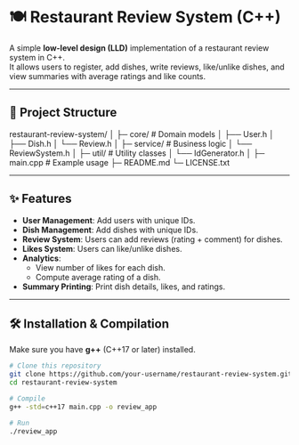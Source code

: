 # 🍽️ Restaurant Review System (C++)

A simple **low-level design (LLD)** implementation of a restaurant review system in C++.  
It allows users to register, add dishes, write reviews, like/unlike dishes, and view summaries with average ratings and like counts.

---

## 📂 Project Structure

restaurant-review-system/
│
├─ core/ # Domain models
│ ├── User.h
│ ├── Dish.h
│ └── Review.h
│
├─ service/ # Business logic
│ └── ReviewSystem.h
│
├─ util/ # Utility classes
│ └── IdGenerator.h
│
├─ main.cpp # Example usage
├─ README.md
└─ LICENSE.txt


---

## ✨ Features
- **User Management**: Add users with unique IDs.  
- **Dish Management**: Add dishes with unique IDs.  
- **Review System**: Users can add reviews (rating + comment) for dishes.  
- **Likes System**: Users can like/unlike dishes.  
- **Analytics**:  
  - View number of likes for each dish.  
  - Compute average rating of a dish.  
- **Summary Printing**: Print dish details, likes, and ratings.  

---

## 🛠️ Installation & Compilation

Make sure you have **g++** (C++17 or later) installed.

```bash
# Clone this repository
git clone https://github.com/your-username/restaurant-review-system.git
cd restaurant-review-system

# Compile
g++ -std=c++17 main.cpp -o review_app

# Run
./review_app
